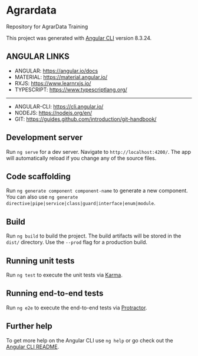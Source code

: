 # Agrardata
Repository for AgrarData Training

This project was generated with [Angular CLI](https://github.com/angular/angular-cli) version 8.3.24.

## ANGULAR LINKS
* ANGULAR: https://angular.io/docs
* MATERIAL: https://material.angular.io/
* RXJS: https://www.learnrxjs.io/
* TYPESCRIPT: https://www.typescriptlang.org/
--------------------------
* ANGULAR-CLI: https://cli.angular.io/
* NODEJS: https://nodejs.org/en/
* GIT: https://guides.github.com/introduction/git-handbook/


## Development server

Run `ng serve` for a dev server. Navigate to `http://localhost:4200/`. The app will automatically reload if you change any of the source files.

## Code scaffolding

Run `ng generate component component-name` to generate a new component. You can also use `ng generate directive|pipe|service|class|guard|interface|enum|module`.

## Build

Run `ng build` to build the project. The build artifacts will be stored in the `dist/` directory. Use the `--prod` flag for a production build.

## Running unit tests

Run `ng test` to execute the unit tests via [Karma](https://karma-runner.github.io).

## Running end-to-end tests

Run `ng e2e` to execute the end-to-end tests via [Protractor](http://www.protractortest.org/).

## Further help

To get more help on the Angular CLI use `ng help` or go check out the [Angular CLI README](https://github.com/angular/angular-cli/blob/master/README.md).
